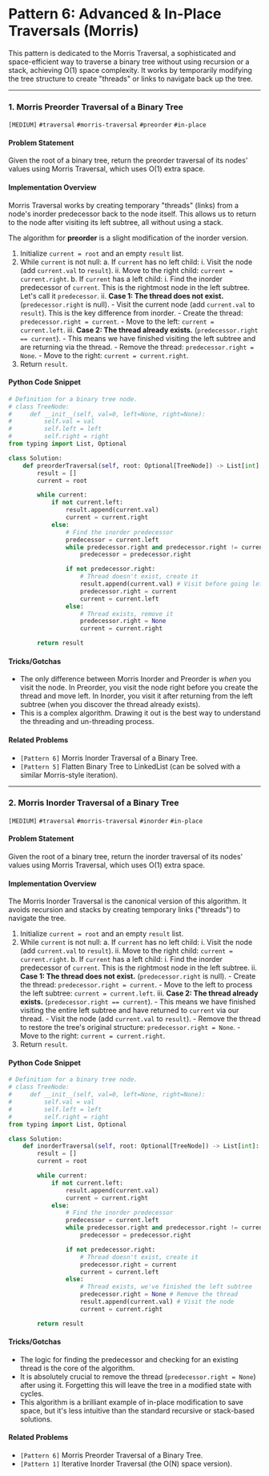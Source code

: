# Pattern 6: Advanced & In-Place Traversals (Morris)

This pattern is dedicated to the Morris Traversal, a sophisticated and space-efficient way to traverse a binary tree without using recursion or a stack, achieving O(1) space complexity. It works by temporarily modifying the tree structure to create "threads" or links to navigate back up the tree.

---

### 1. Morris Preorder Traversal of a Binary Tree
`[MEDIUM]` `#traversal` `#morris-traversal` `#preorder` `#in-place`

#### Problem Statement
Given the root of a binary tree, return the preorder traversal of its nodes' values using Morris Traversal, which uses O(1) extra space.

#### Implementation Overview
Morris Traversal works by creating temporary "threads" (links) from a node's inorder predecessor back to the node itself. This allows us to return to the node after visiting its left subtree, all without using a stack.

The algorithm for **preorder** is a slight modification of the inorder version.

1.  Initialize `current = root` and an empty `result` list.
2.  While `current` is not null:
    a. If `current` has no left child:
        i.  Visit the node (add `current.val` to `result`).
        ii. Move to the right child: `current = current.right`.
    b. If `current` has a left child:
        i. Find the inorder predecessor of `current`. This is the rightmost node in the left subtree. Let's call it `predecessor`.
        ii. **Case 1: The thread does not exist.** (`predecessor.right` is null).
            - Visit the current node (add `current.val` to `result`). This is the key difference from inorder.
            - Create the thread: `predecessor.right = current`.
            - Move to the left: `current = current.left`.
        iii. **Case 2: The thread already exists.** (`predecessor.right == current`).
            - This means we have finished visiting the left subtree and are returning via the thread.
            - Remove the thread: `predecessor.right = None`.
            - Move to the right: `current = current.right`.
3.  Return `result`.

#### Python Code Snippet
```python
# Definition for a binary tree node.
# class TreeNode:
#     def __init__(self, val=0, left=None, right=None):
#         self.val = val
#         self.left = left
#         self.right = right
from typing import List, Optional

class Solution:
    def preorderTraversal(self, root: Optional[TreeNode]) -> List[int]:
        result = []
        current = root

        while current:
            if not current.left:
                result.append(current.val)
                current = current.right
            else:
                # Find the inorder predecessor
                predecessor = current.left
                while predecessor.right and predecessor.right != current:
                    predecessor = predecessor.right

                if not predecessor.right:
                    # Thread doesn't exist, create it
                    result.append(current.val) # Visit before going left
                    predecessor.right = current
                    current = current.left
                else:
                    # Thread exists, remove it
                    predecessor.right = None
                    current = current.right

        return result
```

#### Tricks/Gotchas
- The only difference between Morris Inorder and Preorder is *when* you visit the node. In Preorder, you visit the node right before you create the thread and move left. In Inorder, you visit it after returning from the left subtree (when you discover the thread already exists).
- This is a complex algorithm. Drawing it out is the best way to understand the threading and un-threading process.

#### Related Problems
- `[Pattern 6]` Morris Inorder Traversal of a Binary Tree.
- `[Pattern 5]` Flatten Binary Tree to LinkedList (can be solved with a similar Morris-style iteration).

---

### 2. Morris Inorder Traversal of a Binary Tree
`[MEDIUM]` `#traversal` `#morris-traversal` `#inorder` `#in-place`

#### Problem Statement
Given the root of a binary tree, return the inorder traversal of its nodes' values using Morris Traversal, which uses O(1) extra space.

#### Implementation Overview
The Morris Inorder Traversal is the canonical version of this algorithm. It avoids recursion and stacks by creating temporary links ("threads") to navigate the tree.

1.  Initialize `current = root` and an empty `result` list.
2.  While `current` is not null:
    a. If `current` has no left child:
        i.  Visit the node (add `current.val` to `result`).
        ii. Move to the right child: `current = current.right`.
    b. If `current` has a left child:
        i. Find the inorder predecessor of `current`. This is the rightmost node in the left subtree.
        ii. **Case 1: The thread does not exist.** (`predecessor.right` is null).
            - Create the thread: `predecessor.right = current`.
            - Move to the left to process the left subtree: `current = current.left`.
        iii. **Case 2: The thread already exists.** (`predecessor.right == current`).
            - This means we have finished visiting the entire left subtree and have returned to `current` via our thread.
            - Visit the node (add `current.val` to `result`).
            - Remove the thread to restore the tree's original structure: `predecessor.right = None`.
            - Move to the right: `current = current.right`.
3.  Return `result`.

#### Python Code Snippet
```python
# Definition for a binary tree node.
# class TreeNode:
#     def __init__(self, val=0, left=None, right=None):
#         self.val = val
#         self.left = left
#         self.right = right
from typing import List, Optional

class Solution:
    def inorderTraversal(self, root: Optional[TreeNode]) -> List[int]:
        result = []
        current = root

        while current:
            if not current.left:
                result.append(current.val)
                current = current.right
            else:
                # Find the inorder predecessor
                predecessor = current.left
                while predecessor.right and predecessor.right != current:
                    predecessor = predecessor.right

                if not predecessor.right:
                    # Thread doesn't exist, create it
                    predecessor.right = current
                    current = current.left
                else:
                    # Thread exists, we've finished the left subtree
                    predecessor.right = None # Remove the thread
                    result.append(current.val) # Visit the node
                    current = current.right

        return result
```

#### Tricks/Gotchas
- The logic for finding the predecessor and checking for an existing thread is the core of the algorithm.
- It is absolutely crucial to remove the thread (`predecessor.right = None`) after using it. Forgetting this will leave the tree in a modified state with cycles.
- This algorithm is a brilliant example of in-place modification to save space, but it's less intuitive than the standard recursive or stack-based solutions.

#### Related Problems
- `[Pattern 6]` Morris Preorder Traversal of a Binary Tree.
- `[Pattern 1]` Iterative Inorder Traversal (the O(N) space version).
